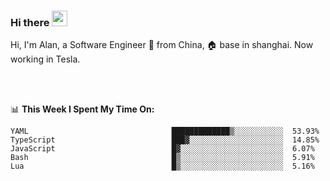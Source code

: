 ### Hi there <img src="https://media.giphy.com/media/hvRJCLFzcasrR4ia7z/giphy.gif" width="25px">

<!-- ![visitors](https://visitor-badge.glitch.me/badge?page_id=dislfyer.dislfyer) -->

Hi, I'm Alan, a Software Engineer 🚀 from China, 🏠 base in shanghai. Now working in Tesla.

<br/>
<br/>

📊 **This Week I Spent My Time On:**


<!--START_SECTION:waka-->

```text
YAML                                █████████████▒░░░░░░░░░░░  53.93%
TypeScript                          ███▓░░░░░░░░░░░░░░░░░░░░░  14.85%
JavaScript                          █▓░░░░░░░░░░░░░░░░░░░░░░░  6.07%
Bash                                █▒░░░░░░░░░░░░░░░░░░░░░░░  5.91%
Lua                                 █▒░░░░░░░░░░░░░░░░░░░░░░░  5.16%
```

<!--END_SECTION:waka-->

<!--
**About Me:**
 -->
